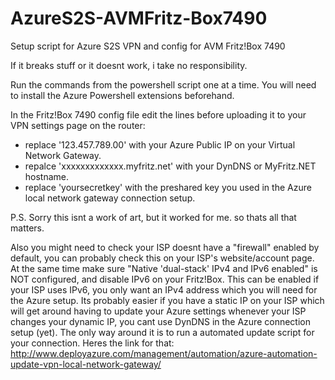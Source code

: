 # AzureS2S-AVMFritz-Box7490
Setup script for Azure S2S VPN and config for AVM Fritz!Box 7490

If it breaks stuff or it doesnt work, i take no responsibility.

Run the commands from the powershell script one at a time. You will need to install the Azure Powershell extensions beforehand.

In the Fritz!Box 7490 config file edit the lines before uploading it to your VPN settings page on the router:
- replace '123.457.789.00' with your Azure Public IP on your Virtual Network Gateway.
- repalce 'xxxxxxxxxxxxx.myfritz.net' with your DynDNS or MyFritz.NET hostname.
- replace 'yoursecretkey' with the preshared key you used in the Azure local network gateway connection setup.

P.S. Sorry this isnt a work of art, but it worked for me. so thats all that matters.

Also you might need to check your ISP doesnt have a "firewall" enabled by default, you can probably check this on your ISP's website/account page. At the same time make sure "Native 'dual-stack' IPv4 and IPv6 enabled" is NOT configured, and disable IPv6 on your Fritz!Box. This can be enabled if your ISP uses IPv6, you only want an IPv4 address which you will need for the Azure setup. Its probably easier if you have a static IP on your ISP which will get around having to update your Azure settings whenever your ISP changes your dynamic IP, you cant use DynDNS in the Azure connection setup (yet). The only way around it is to run a automated update script for your connection. Heres the link for that: http://www.deployazure.com/management/automation/azure-automation-update-vpn-local-network-gateway/
